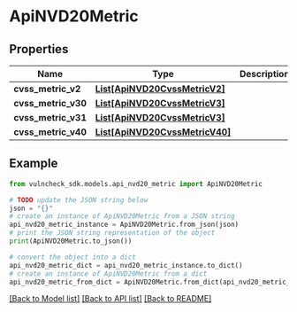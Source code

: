 # ApiNVD20Metric


## Properties

Name | Type | Description | Notes
------------ | ------------- | ------------- | -------------
**cvss_metric_v2** | [**List[ApiNVD20CvssMetricV2]**](ApiNVD20CvssMetricV2.md) |  | [optional] 
**cvss_metric_v30** | [**List[ApiNVD20CvssMetricV3]**](ApiNVD20CvssMetricV3.md) |  | [optional] 
**cvss_metric_v31** | [**List[ApiNVD20CvssMetricV3]**](ApiNVD20CvssMetricV3.md) |  | [optional] 
**cvss_metric_v40** | [**List[ApiNVD20CvssMetricV40]**](ApiNVD20CvssMetricV40.md) |  | [optional] 

## Example

```python
from vulncheck_sdk.models.api_nvd20_metric import ApiNVD20Metric

# TODO update the JSON string below
json = "{}"
# create an instance of ApiNVD20Metric from a JSON string
api_nvd20_metric_instance = ApiNVD20Metric.from_json(json)
# print the JSON string representation of the object
print(ApiNVD20Metric.to_json())

# convert the object into a dict
api_nvd20_metric_dict = api_nvd20_metric_instance.to_dict()
# create an instance of ApiNVD20Metric from a dict
api_nvd20_metric_from_dict = ApiNVD20Metric.from_dict(api_nvd20_metric_dict)
```
[[Back to Model list]](../README.md#documentation-for-models) [[Back to API list]](../README.md#documentation-for-api-endpoints) [[Back to README]](../README.md)



